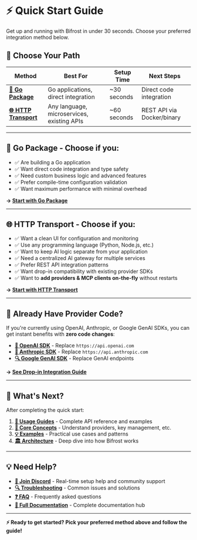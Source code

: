 # ⚡ Quick Start Guide

Get up and running with Bifrost in under 30 seconds. Choose your preferred integration method below.

## 🎯 Choose Your Path

| Method                                     | Best For                                   | Setup Time  | Next Steps                 |
| ------------------------------------------ | ------------------------------------------ | ----------- | -------------------------- |
| **[🔧 Go Package](go-package.md)**         | Go applications, direct integration        | ~30 seconds | Direct code integration    |
| **[🌐 HTTP Transport](http-transport.md)** | Any language, microservices, existing APIs | ~60 seconds | REST API via Docker/binary |

---

## 🔧 **Go Package** - Choose if you:

- ✅ Are building a Go application
- ✅ Want direct code integration and type safety
- ✅ Need custom business logic and advanced features
- ✅ Prefer compile-time configuration validation
- ✅ Want maximum performance with minimal overhead

**→ [Start with Go Package](go-package.md)**

---

## 🌐 **HTTP Transport** - Choose if you:

- ✅ Want a clean UI for configuration and monitoring
- ✅ Use any programming language (Python, Node.js, etc.)
- ✅ Want to keep AI logic separate from your application
- ✅ Need a centralized AI gateway for multiple services
- ✅ Prefer REST API integration patterns
- ✅ Want drop-in compatibility with existing provider SDKs
- ✅ Want to **add providers & MCP clients on-the-fly** without restarts

**→ [Start with HTTP Transport](http-transport.md)**

---

## 🔄 Already Have Provider Code?

If you're currently using OpenAI, Anthropic, or Google GenAI SDKs, you can get instant benefits with **zero code changes**:

- **[🤖 OpenAI SDK](http-transport.md#openai-drop-in)** - Replace `https://api.openai.com`
- **[🧠 Anthropic SDK](http-transport.md#anthropic-drop-in)** - Replace `https://api.anthropic.com`
- **[🔍 Google GenAI SDK](http-transport.md#genai-drop-in)** - Replace GenAI endpoints

**→ [See Drop-in Integration Guide](http-transport.md#drop-in-integrations)**

---

## 🚀 What's Next?

After completing the quick start:

1. **[📖 Usage Guides](../usage/)** - Complete API reference and examples
2. **[🔧 Core Concepts](../README.md#core-concepts)** - Understand providers, key management, etc.
3. **[💡 Examples](../examples/)** - Practical use cases and patterns
4. **[🏛️ Architecture](../architecture/)** - Deep dive into how Bifrost works

---

## 💡 Need Help?

- **[💬 Join Discord](https://discord.gg/qPaAuTCv)** - Real-time setup help and community support
- **[🔍 Troubleshooting](../troubleshooting.md)** - Common issues and solutions
- **[❓ FAQ](../faq.md)** - Frequently asked questions
- **[📖 Full Documentation](../README.md)** - Complete documentation hub

---

**⚡ Ready to get started? Pick your preferred method above and follow the guide!**
